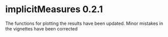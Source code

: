 # implicitMeasures 0.2.1

The functions for plotting the results have been updated. Minor mistakes in the vignettes have been corrected
